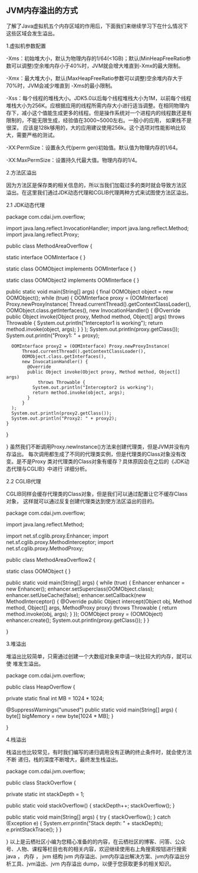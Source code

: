 ## JVM内存溢出的方式

了解了Java虚拟机五个内存区域的作用后，下面我们来继续学习下在什么情况下
这些区域会发生溢出。

1.虚拟机参数配置

-Xms：初始堆大小，默认为物理内存的1/64(<1GB)；默认(MinHeapFreeRatio参数可以调整)空余堆内存小于40%时，JVM就会增大堆直到-Xmx的最大限制。

-Xmx：最大堆大小，默认(MaxHeapFreeRatio参数可以调整)空余堆内存大于70%时，JVM会减少堆直到 -Xms的最小限制。

-Xss：每个线程的堆栈大小。JDK5.0以后每个线程堆栈大小为1M，以前每个线程堆栈大小为256K。应根据应用的线程所需内存大小进行适当调整。在相同物理内存下，减小这个值能生成更多的线程。但是操作系统对一个进程内的线程数还是有限制的，不能无限生成，经验值在3000~5000左右。一般小的应用， 如果栈不是很深， 应该是128k够用的，大的应用建议使用256k。这个选项对性能影响比较大，需要严格的测试。

-XX:PermSize：设置永久代(perm gen)初始值。默认值为物理内存的1/64。

-XX:MaxPermSize：设置持久代最大值。物理内存的1/4。


2.方法区溢出

因为方法区是保存类的相关信息的，所以当我们加载过多的类时就会导致方法区
溢出。在这里我们通过JDK动态代理和CGLIB代理两种方式来试图使方法区溢出。

2.1 JDK动态代理

package com.cdai.jvm.overflow;

import java.lang.reflect.InvocationHandler;
import java.lang.reflect.Method;
import java.lang.reflect.Proxy;

public class MethodAreaOverflow {

  static interface OOMInterface {
  }

  static class OOMObject implements OOMInterface {
  }

  static class OOMObject2 implements OOMInterface {
  }

  public static void main(String[] args) {
    final OOMObject object = new OOMObject();
    while (true) {
      OOMInterface proxy = (OOMInterface) Proxy.newProxyInstance(
          Thread.currentThread().getContextClassLoader(),
          OOMObject.class.getInterfaces(),
          new InvocationHandler() {
            @Override
            public Object invoke(Object proxy, Method method, Object[] args)
                throws Throwable {
              System.out.println("Interceptor1 is working");
              return method.invoke(object, args);
            }
          }
      );
      System.out.println(proxy.getClass());
      System.out.println("Proxy1: " + proxy);

      OOMInterface proxy2 = (OOMInterface) Proxy.newProxyInstance(
          Thread.currentThread().getContextClassLoader(),
          OOMObject.class.getInterfaces(),
          new InvocationHandler() {
            @Override
            public Object invoke(Object proxy, Method method, Object[] args)
                throws Throwable {
              System.out.println("Interceptor2 is working");
              return method.invoke(object, args);
            }
          }
      );
      System.out.println(proxy2.getClass());
      System.out.println("Proxy2: " + proxy2);
    }
  }

}
虽然我们不断调用Proxy.newInstance()方法来创建代理类，但是JVM并没有内存溢出。
每次调用都生成了不同的代理类实例，但是代理类的Class对象没有改变。是不是Proxy
类对代理类的Class对象有缓存？具体原因会在之后的《JDK动态代理与CGLIB》中进行
详细分析。

2.2 CGLIB代理

CGLIB同样会缓存代理类的Class对象，但是我们可以通过配置让它不缓存Class对象，
这样就可以通过反复创建代理类达到使方法区溢出的目的。

package com.cdai.jvm.overflow;

import java.lang.reflect.Method;

import net.sf.cglib.proxy.Enhancer;
import net.sf.cglib.proxy.MethodInterceptor;
import net.sf.cglib.proxy.MethodProxy;

public class MethodAreaOverflow2 {

  static class OOMObject {
  }

  public static void main(String[] args) {
    while (true) {
      Enhancer enhancer = new Enhancer();
      enhancer.setSuperclass(OOMObject.class);
      enhancer.setUseCache(false);
      enhancer.setCallback(new MethodInterceptor() {
        @Override
        public Object intercept(Object obj, Method method,
            Object[] args, MethodProxy proxy) throws Throwable {
          return method.invoke(obj, args);
        }
      });
      OOMObject proxy = (OOMObject) enhancer.create();
      System.out.println(proxy.getClass());
    }
  }

}


3.堆溢出

堆溢出比较简单，只需通过创建一个大数组对象来申请一块比较大的内存，就可以使
堆发生溢出。

package com.cdai.jvm.overflow;

public class HeapOverflow {

  private static final int MB = 1024 * 1024;

  @SuppressWarnings("unused")
  public static void main(String[] args) {
    byte[] bigMemory = new byte[1024 * MB];
  }

}


4.栈溢出

栈溢出也比较常见，有时我们编写的递归调用没有正确的终止条件时，就会使方法不断
递归，栈的深度不断增大，最终发生栈溢出。

package com.cdai.jvm.overflow;

public class StackOverflow {

  private static int stackDepth = 1;

  public static void stackOverflow() {
    stackDepth++;
    stackOverflow();
  }

  public static void main(String[] args) {
    try {
      stackOverflow();
    }
    catch (Exception e) {
      System.err.println("Stack depth: " + stackDepth);
      e.printStackTrace();
    }
  }

}
以上是云栖社区小编为您精心准备的的内容，在云栖社区的博客、问答、公众号、人物、课程等栏目也有的相关内容，欢迎继续使用右上角搜索按钮进行搜索java ， 内存 ， jvm 结构 jvm 内存溢出、jvm内存溢出解决方案、jvm内存溢出分析工具、jvm溢出、jvm 内存溢出 dump，以便于您获取更多的相关知识。